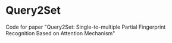 # Query2Set
Code for paper "Query2Set: Single-to-multiple Partial Fingerprint Recognition Based on Attention Mechanism"
